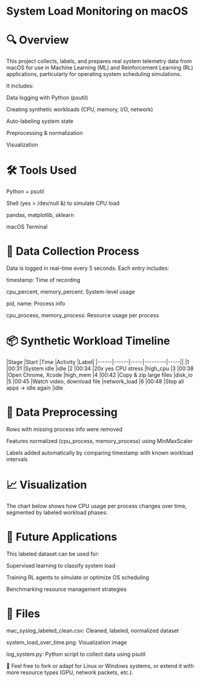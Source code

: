 # System Load Monitoring on macOS
# 🔍 Overview
This project collects, labels, and prepares real system telemetry data from macOS for use in Machine Learning (ML) and Reinforcement Learning (RL) applications, particularly for operating system scheduling simulations.

It includes:

Data logging with Python (psutil)

Creating synthetic workloads (CPU, memory, I/O, network)

Auto-labeling system state

Preprocessing & normalization

Visualization

# 🛠 Tools Used
Python + psutil

Shell (yes > /dev/null &) to simulate CPU load

pandas, matplotlib, sklearn

macOS Terminal

# 🧪 Data Collection Process
Data is logged in real-time every 5 seconds. Each entry includes:

timestamp: Time of recording

cpu_percent, memory_percent: System-level usage

pid, name: Process info

cpu_process, memory_process: Resource usage per process

# 📦 Synthetic Workload Timeline
|Stage |Start |Time	|Activity	|Label|
|------|------|-----|---------|-----||
|1  |00:31	|System idle	|idle
|2	|00:34	|20x yes CPU stress	|high_cpu
|3	|00:38	|Open Chrome, Xcode	|high_mem
|4	|00:42	|Copy & zip large files	|disk_io
|5	|00:45	|Watch video, download file	|network_load
|6	|00:48	|Stop all apps → idle again	|idle

# 🧹 Data Preprocessing
Rows with missing process info were removed

Features normalized (cpu_process, memory_process) using MinMaxScaler

Labels added automatically by comparing timestamp with known workload intervals

# 📈 Visualization
The chart below shows how CPU usage per process changes over time, segmented by labeled workload phases:


# 🧠 Future Applications
This labeled dataset can be used for:

Supervised learning to classify system load

Training RL agents to simulate or optimize OS scheduling

Benchmarking resource management strategies

# 📁 Files
mac_syslog_labeled_clean.csv: Cleaned, labeled, normalized dataset

system_load_over_time.png: Visualization image

log_system.py: Python script to collect data using psutil

📌 Feel free to fork or adapt for Linux or Windows systems, or extend it with more resource types (GPU, network packets, etc.).

